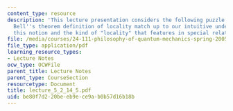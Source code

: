 ```yaml
---
content_type: resource
description: 'This lecture presentation considers the following puzzle: How does the
  Bell''s theorem definition of locality match up to our intuitive understanding of
  this notion and the kind of "locality" that features in special relativity?'
file: /media/courses/24-111-philosophy-of-quantum-mechanics-spring-2005/be80f7d220beeb9ece9ab0b57d16b18b_lecture_5_2_14_5.pdf
file_type: application/pdf
learning_resource_types:
- Lecture Notes
ocw_type: OCWFile
parent_title: Lecture Notes
parent_type: CourseSection
resourcetype: Document
title: lecture_5_2_14_5.pdf
uid: be80f7d2-20be-eb9e-ce9a-b0b57d16b18b
---
```

